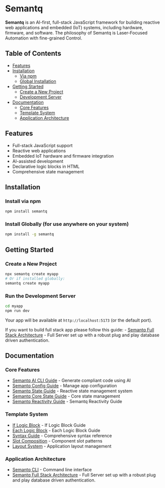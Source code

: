 # Semantq

**Semantq** is an AI-first, full-stack JavaScript framework for building reactive web applications and embedded (IoT) systems, including hardware, firmware, and software. The philosophy of Semantq is Laser-Focused Automation with fine-grained Control.

## Table of Contents
- [Features](#features)
- [Installation](#installation)
  - [Via npm](#install-via-npm)
  - [Global Installation](#install-globally-for-use-anywhere-on-your-system)
- [Getting Started](#getting-started)
  - [Create a New Project](#create-a-new-project)
  - [Development Server](#run-the-development-server)
- [Documentation](#documentation)
  - [Core Features](#core-features)
  - [Template System](#template-system)
  - [Application Architecture](#application-architecture)

## Features
- Full-stack JavaScript support
- Reactive web applications
- Embedded IoT hardware and firmware integration
- AI-assisted development
- Declarative logic blocks in HTML
- Comprehensive state management

## Installation

### Install via npm
```bash
npm install semantq
```

### Install Globally (for use anywhere on your system)
```bash
npm install -g semantq
```

## Getting Started

### Create a New Project
```bash
npx semantq create myapp
# Or if installed globally:
semantq create myapp
```

### Run the Development Server
```bash
cd myapp
npm run dev
```
Your app will be available at `http://localhost:5173` (or the default port).

If you want to build full stack app please follow this guide: - [Semantq Full Stack Architecture](docs/SemantqQL.md) - Full Server set up with a robust plug and play database driven authentication.


## Documentation

### Core Features
- [Semantq AI CLI Guide](docs/SemantqAI.md) - Generate compliant code using AI
- [Semantq Config Guide](docs/SemantqConfig.md) - Manage app configuration
- [Semantq State Guide](docs/SemantqState.md) - Reactive state management system
- [Semantq Core State Guide](docs/SemantqStateCore.md) - Core state management
- [Semantq Reactivity Guide](docs/SemantqCoreReactivity.md) - Semantq Reactivity Guide

### Template System
- [If Logic Block](docs/logicBlocks/if.md) - If Logic Block Guide
- [Each Logic Block](docs/logicBlocks/each.md) - Each Logic Block Guide
- [Syntax Guide](docs/SemantqSyntaxComprehensive.md) - Comprehensive syntax reference
- [Slot Composition](docs/SemantqSlots.md) - Component slot patterns
- [Layout System](docs/SemantqLayouts.md) - Application layout management

### Application Architecture
- [Semantq CLI](docs/SemantqCli.md) - Command line interface
- [Semantq Full Stack Architecture](docs/SemantqQL.md) - Full Server set up with a robust plug and play database driven authentication.

